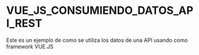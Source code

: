 # VUE_JS_CONSUMIENDO_DATOS_API_REST
Este es un ejemplo de como se utiliza los datos de una API usando como framework VUE.JS
